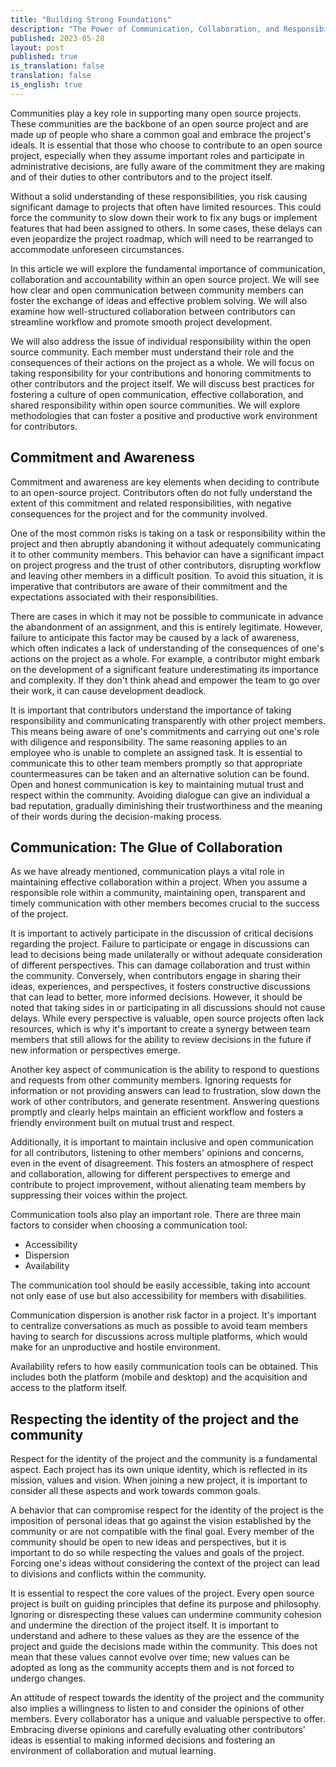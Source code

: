 ```yaml
---
title: "Building Strong Foundations"
description: "The Power of Communication, Collaboration, and Responsibility in Open Source Communities"
published: 2023-05-28
layout: post
published: true
is_translation: false
translation: false
is_english: true
---
```


Communities play a key role in supporting many open source projects. These communities are the backbone of an open source project and are made up of people who share a common goal and embrace the project's ideals. It is essential that those who choose to contribute to an open source project, especially when they assume important roles and participate in administrative decisions, are fully aware of the commitment they are making and of their duties to other contributors and to the project itself.

Without a solid understanding of these responsibilities, you risk causing significant damage to projects that often have limited resources. This could force the community to slow down their work to fix any bugs or implement features that had been assigned to others. In some cases, these delays can even jeopardize the project roadmap, which will need to be rearranged to accommodate unforeseen circumstances.

In this article we will explore the fundamental importance of communication, collaboration and accountability within an open source project. We will see how clear and open communication between community members can foster the exchange of ideas and effective problem solving. We will also examine how well-structured collaboration between contributors can streamline workflow and promote smooth project development.

We will also address the issue of individual responsibility within the open source community. Each member must understand their role and the consequences of their actions on the project as a whole. We will focus on taking responsibility for your contributions and honoring commitments to other contributors and the project itself. We will discuss best practices for fostering a culture of open communication, effective collaboration, and shared responsibility within open source communities. We will explore methodologies that can foster a positive and productive work environment for contributors.

## Commitment and Awareness

Commitment and awareness are key elements when deciding to contribute to an open-source project. Contributors often do not fully understand the extent of this commitment and related responsibilities, with negative consequences for the project and for the community involved.

One of the most common risks is taking on a task or responsibility within the project and then abruptly abandoning it without adequately communicating it to other community members. This behavior can have a significant impact on project progress and the trust of other contributors, disrupting workflow and leaving other members in a difficult position. To avoid this situation, it is imperative that contributors are aware of their commitment and the expectations associated with their responsibilities.

There are cases in which it may not be possible to communicate in advance the abandonment of an assignment, and this is entirely legitimate. However, failure to anticipate this factor may be caused by a lack of awareness, which often indicates a lack of understanding of the consequences of one's actions on the project as a whole. For example, a contributor might embark on the development of a significant feature underestimating its importance and complexity. If they don't think ahead and empower the team to go over their work, it can cause development deadlock.

It is important that contributors understand the importance of taking responsibility and communicating transparently with other project members. This means being aware of one's commitments and carrying out one's role with diligence and responsibility. The same reasoning applies to an employee who is unable to complete an assigned task. It is essential to communicate this to other team members promptly so that appropriate countermeasures can be taken and an alternative solution can be found. Open and honest communication is key to maintaining mutual trust and respect within the community. Avoiding dialogue can give an individual a bad reputation, gradually diminishing their trustworthiness and the meaning of their words during the decision-making process.

## Communication: The Glue of Collaboration

As we have already mentioned, communication plays a vital role in maintaining effective collaboration within a project. When you assume a responsible role within a community, maintaining open, transparent and timely communication with other members becomes crucial to the success of the project.

It is important to actively participate in the discussion of critical decisions regarding the project. Failure to participate or engage in discussions can lead to decisions being made unilaterally or without adequate consideration of different perspectives. This can damage collaboration and trust within the community. Conversely, when contributors engage in sharing their ideas, experiences, and perspectives, it fosters constructive discussions that can lead to better, more informed decisions. However, it should be noted that taking sides in or participating in all discussions should not cause delays. While every perspective is valuable, open source projects often lack resources, which is why it's important to create a synergy between team members that still allows for the ability to review decisions in the future if new information or perspectives emerge.

Another key aspect of communication is the ability to respond to questions and requests from other community members. Ignoring requests for information or not providing answers can lead to frustration, slow down the work of other contributors, and generate resentment. Answering questions promptly and clearly helps maintain an efficient workflow and fosters a friendly environment built on mutual trust and respect.

Additionally, it is important to maintain inclusive and open communication for all contributors, listening to other members' opinions and concerns, even in the event of disagreement. This fosters an atmosphere of respect and collaboration, allowing for different perspectives to emerge and contribute to project improvement, without alienating team members by suppressing their voices within the project.

Communication tools also play an important role. There are three main factors to consider when choosing a communication tool:

- Accessibility
- Dispersion
- Availability

The communication tool should be easily accessible, taking into account not only ease of use but also accessibility for members with disabilities.

Communication dispersion is another risk factor in a project. It's important to centralize conversations as much as possible to avoid team members having to search for discussions across multiple platforms, which would make for an unproductive and hostile environment.

Availability refers to how easily communication tools can be obtained. This includes both the platform (mobile and desktop) and the acquisition and access to the platform itself.

## Respecting the identity of the project and the community

Respect for the identity of the project and the community is a fundamental aspect. Each project has its own unique identity, which is reflected in its mission, values and vision. When joining a new project, it is important to consider all these aspects and work towards common goals.

A behavior that can compromise respect for the identity of the project is the imposition of personal ideas that go against the vision established by the community or are not compatible with the final goal. Every member of the community should be open to new ideas and perspectives, but it is important to do so while respecting the values and goals of the project. Forcing one's ideas without considering the context of the project can lead to divisions and conflicts within the community.

It is essential to respect the core values of the project. Every open source project is built on guiding principles that define its purpose and philosophy. Ignoring or disrespecting these values can undermine community cohesion and undermine the direction of the project itself. It is important to understand and adhere to these values as they are the essence of the project and guide the decisions made within the community. This does not mean that these values cannot evolve over time; new values can be adopted as long as the community accepts them and is not forced to undergo changes.

An attitude of respect towards the identity of the project and the community also implies a willingness to listen to and consider the opinions of other members. Every collaborator has a unique and valuable perspective to offer. Embracing diverse opinions and carefully evaluating other contributors' ideas is essential to making informed decisions and fostering an environment of collaboration and mutual learning.